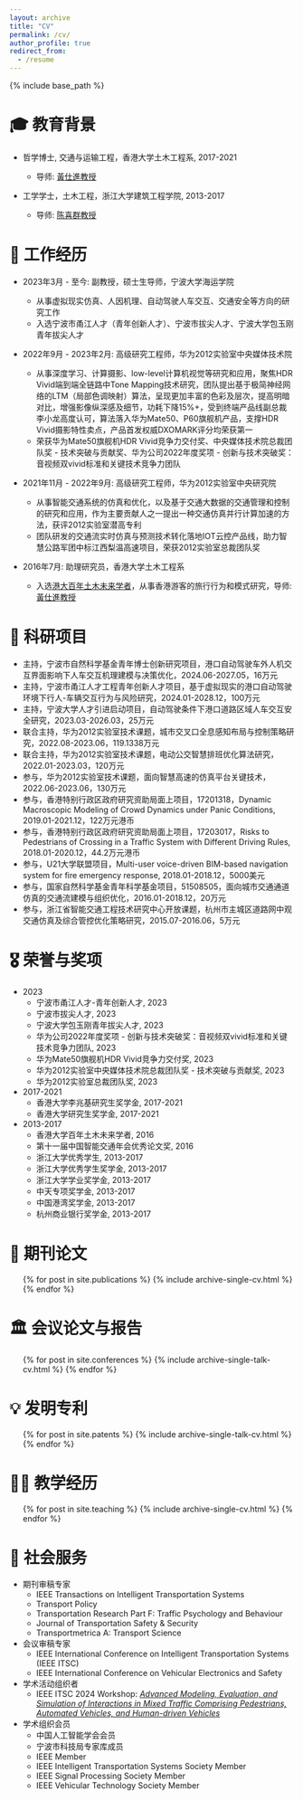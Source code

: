 ```yaml
---
layout: archive
title: "CV"
permalink: /cv/
author_profile: true
redirect_from:
  - /resume
---
```


{% include base_path %}

🎓 教育背景
======
* 哲学博士, 交通与运输工程，香港大学土木工程系, 2017-2021
  * 导师: [黃仕進教授](https://www.civil.hku.hk/scwong/)

* 工学学士，土木工程，浙江大学建筑工程学院, 2013-2017
  * 导师: [陈喜群教授](https://person.zju.edu.cn/xiqun)

💼 工作经历
======
* 2023年3月 - 至今: 副教授，硕士生导师，宁波大学海运学院
  * 从事虚拟现实仿真、人因机理、自动驾驶人车交互、交通安全等方向的研究工作
  * 入选宁波市甬江人才（青年创新人才）、宁波市拔尖人才、宁波大学包玉刚青年拔尖人才

* 2022年9月 - 2023年2月: 高级研究工程师，华为2012实验室中央媒体技术院
  * 从事深度学习、计算摄影、low-level计算机视觉等研究和应用，聚焦HDR Vivid端到端全链路中Tone Mapping技术研究，团队提出基于极简神经网络的LTM（局部色调映射）算法，呈现更加丰富的色彩及层次，提高明暗对比，增强影像纵深感及细节，功耗下降15%+，受到终端产品线副总裁李小龙高度认可，算法落入华为Mate50、P60旗舰机产品，支撑HDR Vivid摄影特性卖点，产品首发权威DXOMARK评分均荣获第一
  * 荣获华为Mate50旗舰机HDR Vivid竞争力交付奖、中央媒体技术院总裁团队奖 - 技术突破与贡献奖、华为公司2022年度奖项 - 创新与技术突破奖：音视频双vivid标准和关键技术竞争力团队

* 2021年11月 - 2022年9月: 高级研究工程师，华为2012实验室中央研究院
  * 从事智能交通系统的仿真和优化，以及基于交通大数据的交通管理和控制的研究和应用，作为主要贡献人之一提出一种交通仿真并行计算加速的方法，获评2012实验室潜高专利
  * 团队研发的交通流实时仿真与预测技术转化落地IOT云控产品线，助力智慧公路军团中标江西梨温高速项目，荣获2012实验室总裁团队奖
    
* 2016年7月: 助理研究员，香港大学土木工程系
  * 入选[港大百年土木未来学者](https://www.civil.hku.hk/hkuccfs/)，从事香港游客的旅行行为和模式研究，导师: [黃仕進教授](https://www.civil.hku.hk/scwong/)


📁 科研项目
======
  * 主持，宁波市自然科学基金青年博士创新研究项目，港口自动驾驶车外人机交互界面影响下人车交互机理建模与决策优化，2024.06-2027.05，16万元
  * 主持，宁波市甬江人才工程青年创新人才项目，基于虚拟现实的港口自动驾驶环境下行人-车辆交互行为与风险研究，2024.01-2028.12，100万元
  * 主持，宁波大学人才引进启动项目，自动驾驶条件下港口道路区域人车交互安全研究，2023.03-2026.03，25万元
  * 联合主持，华为2012实验室技术课题，城市交叉口全息感知布局与控制策略研究，2022.08-2023.06，119.1338万元
  * 联合主持，华为2012实验室技术课题，电动公交智慧排班优化算法研究，2022.01-2023.03，120万元
  * 参与，华为2012实验室技术课题，面向智慧高速的仿真平台关键技术，2022.06-2023.06，130万元
  * 参与，香港特别行政区政府研究资助局面上项目，17201318，Dynamic Macroscopic Modeling of Crowd Dynamics under Panic Conditions, 2019.01-2021.12，122万元港币
  * 参与，香港特别行政区政府研究资助局面上项目，17203017，Risks to Pedestrians of Crossing in a Traffic System with Different Driving Rules, 2018.01-2020.12，44.2万元港币
  * 参与，U21大学联盟项目，Multi-user voice-driven BIM-based navigation system for fire emergency response, 2018.01-2018.12，5000美元
  * 参与，国家自然科学基金青年科学基金项目，51508505，面向城市交通通道仿真的交通流建模与组织优化，2016.01-2018.12，20万元
  * 参与，浙江省智能交通工程技术研究中心开放课题，杭州市主城区道路网中观交通仿真及综合管控优化策略研究，2015.07-2016.06，5万元
  
🎖 荣誉与奖项
======
* 2023
  * 宁波市甬江人才-青年创新人才, 2023
  * 宁波市拔尖人才, 2023
  * 宁波大学包玉刚青年拔尖人才, 2023
  * 华为公司2022年度奖项 - 创新与技术突破奖：音视频双vivid标准和关键技术竞争力团队, 2023
  * 华为Mate50旗舰机HDR Vivid竞争力交付奖, 2023
  * 华为2012实验室中央媒体技术院总裁团队奖 - 技术突破与贡献奖, 2023
  * 华为2012实验室总裁团队奖, 2023
* 2017-2021
  * 香港大学李兆基研究生奖学金, 2017-2021
  * 香港大学研究生奖学金, 2017-2021
* 2013-2017
  * 香港大学百年土木未来学者, 2016
  * 第十一届中国智能交通年会优秀论文奖, 2016
  * 浙江大学优秀学生, 2013-2017
  * 浙江大学优秀学生奖学金, 2013-2017
  * 浙江大学学业奖学金, 2013-2017
  * 中天专项奖学金, 2013-2017
  * 中国港湾奖学金, 2013-2017
  * 杭州商业银行奖学金, 2013-2017
    
📄 期刊论文
======
  <ul>{% for post in site.publications %}
    {% include archive-single-cv.html %}
  {% endfor %}</ul>
  
🏛️ 会议论文与报告
======
  <ul>{% for post in site.conferences %}
    {% include archive-single-talk-cv.html %}
  {% endfor %}</ul>

💡 发明专利
======
  <ul>{% for post in site.patents %}
    {% include archive-single-talk-cv.html %}
  {% endfor %}</ul>
  
👨‍🏫 教学经历
======
  <ul>{% for post in site.teaching %}
    {% include archive-single-cv.html %}
  {% endfor %}</ul>
  
🤝 社会服务
======
* 期刊审稿专家
  * IEEE Transactions on Intelligent Transportation Systems
  * Transport Policy
  * Transportation Research Part F: Traffic Psychology and Behaviour
  * Journal of Transportation Safety & Security
  * Transportmetrica A: Transport Science
* 会议审稿专家
  * IEEE International Conference on Intelligent Transportation Systems (IEEE ITSC)
  * IEEE International Conference on Vehicular Electronics and Safety
* 学术活动组织者
  * IEEE ITSC 2024 Workshop: [*Advanced Modeling, Evaluation, and Simulation of Interactions in Mixed Traffic Comprising Pedestrians, Automated Vehicles, and Human-driven Vehicles*](https://sites.google.com/view/workshop-itsc-2024/)
* 学术组织会员
  * 中国人工智能学会会员
  * 宁波市科技局专家库成员
  * IEEE Member
  * IEEE Intelligent Transportation Systems Society Member
  * IEEE Signal Processing Society Member
  * IEEE Vehicular Technology Society Member

